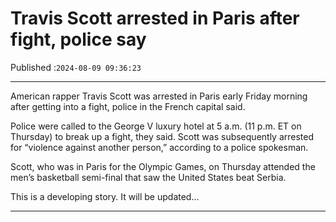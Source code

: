 # Travis Scott arrested in Paris after fight, police say

Published :`2024-08-09 09:36:23`

---

American rapper Travis Scott was arrested in Paris early Friday morning after getting into a fight, police in the French capital said.

Police were called to the George V luxury hotel at 5 a.m. (11 p.m. ET on Thursday) to break up a fight, they said. Scott was subsequently arrested for “violence against another person,” according to a police spokesman.

Scott, who was in Paris for the Olympic Games, on Thursday attended the men’s basketball semi-final that saw the United States beat Serbia.

This is a developing story. It will be updated…

---

